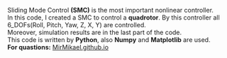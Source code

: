 Sliding Mode Control **(SMC)** is the most important nonlinear controller.<br>
In this code, I created a SMC to control a **quadrotor**. By this controller all 6_DOFs(Roll, Pitch, Yaw, Z, X, Y) are controlled.<br>
Moreover, simulation results are in the last part of the code.<br>
This code is written by <strong>Python</strong>, also **Numpy** and **Matplotlib** are used.<br>
<strong>For quastions:</strong> <a href="https://mirmikael.github.io/" target="_blank">MirMikael.github.io</a>
